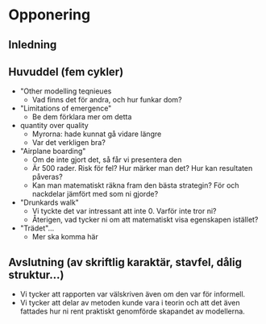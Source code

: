 
# Opponering

## Inledning

## Huvuddel (fem cykler)

- "Other modelling teqnieues
  - Vad finns det för andra, och hur funkar dom?
- "Limitations of emergence"
  - Be dem förklara mer om detta
- quantity over quality
  - Myrorna: hade kunnat gå vidare längre
  - Var det verkligen bra?
- "Airplane boarding"
  - Om de inte gjort det, så får vi presentera den
  - Är 500 rader. Risk för fel? Hur märker man det? Hur kan resultaten påveras?
  - Kan man matematiskt räkna fram den bästa strategin? För och nackdelar jämfört med som ni gjorde?
- "Drunkards walk"
  - Vi tyckte det var intressant att inte 0. Varför inte tror ni?
  - Återigen, vad tycker ni om att matematiskt visa egenskapen istället?
- "Trädet"...
  - Mer ska komma här

## Avslutning (av skriftlig karaktär, stavfel, dålig struktur...)

- Vi tycker att rapporten var välskriven även om den var för informell.
- Vi tycker att delar av metoden kunde vara i teorin och att det även fattades hur ni rent praktiskt genomförde skapandet av modellerna.